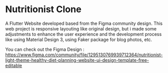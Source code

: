 # Nutritionist Clone

A Flutter Website developed based from the Figma community design. This web project is responsive layouting like original design, but i made some adjustments to enhance the user experience and the development process like using Material Design 3, using Faker package for blog photos, etc. 

You can check out the Figma Design : https://www.figma.com/community/file/1295130769939712364/nutritionist-light-theme-healthy-diet-planning-website-ui-design-template-free-editable

